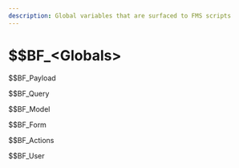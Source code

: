 ```yaml
---
description: Global variables that are surfaced to FMS scripts
---
```


# $$BF\_&lt;Globals&gt;

$$BF\_Payload

$$BF\_Query

$$BF\_Model

$$BF\_Form

$$BF\_Actions

$$BF\_User


